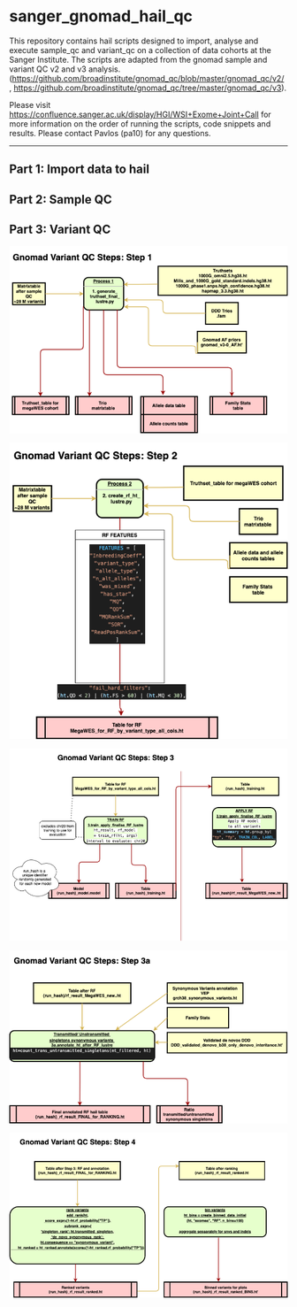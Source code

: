 # sanger_gnomad_hail_qc

This repository contains hail scripts designed to import, analyse and execute sample_qc and variant_qc on a collection of data cohorts at the Sanger Institute.
The scripts are adapted from the gnomad sample and variant QC v2 and v3 analysis. (https://github.com/broadinstitute/gnomad_qc/blob/master/gnomad_qc/v2/ , https://github.com/broadinstitute/gnomad_qc/tree/master/gnomad_qc/v3).

Please visit https://confluence.sanger.ac.uk/display/HGI/WSI+Exome+Joint+Call for more information on the order of running the scripts, code snippets and results.
Please contact Pavlos (pa10) for any questions.

---

## Part 1: Import data to hail



## Part 2: Sample QC

## Part 3: Variant QC
![alt text](https://github.com/wtsi-hgi/exomeQC-hail-gnomad/blob/lustre/img/variant_qc_step1.png?raw=true)

![alt text](https://github.com/wtsi-hgi/exomeQC-hail-gnomad/blob/lustre/img/variant_qc_step2.png?raw=true)

![alt text](https://github.com/wtsi-hgi/exomeQC-hail-gnomad/blob/lustre/img/variant_qc_step3.png?raw=true)

![alt text](https://github.com/wtsi-hgi/exomeQC-hail-gnomad/blob/lustre/img/variant_qc_step3a.png?raw=true)

![alt text](https://github.com/wtsi-hgi/exomeQC-hail-gnomad/blob/lustre/img/variant_qc_step4.png?raw=true)